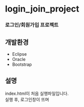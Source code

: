 # login_join_project
### 로그인/회원가입 프로젝트

개발환경
---
* Eclipse
* Oracle
* Bootstrap

설명
---
index.html이 처음 실행파일입니다.<br>
실행 후, 로그인창이 뜨며 
